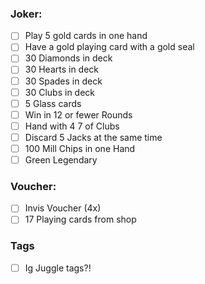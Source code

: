
### Joker:
- [ ] Play 5 gold cards in one hand
- [ ] Have a gold playing card with a gold seal
- [ ] 30 Diamonds in deck
- [ ] 30 Hearts in deck
- [ ] 30 Spades in deck
- [ ] 30 Clubs in deck
- [ ] 5 Glass cards
- [ ] Win in 12 or fewer Rounds
- [ ] Hand with 4 7 of Clubs
- [ ] Discard 5 Jacks at the same time
- [ ] 100 Mill Chips in one Hand
- [ ] Green Legendary 

### Voucher:
- [ ] Invis Voucher (4x)
- [ ] 17 Playing cards from shop

### Tags
- [ ] Ig Juggle tags?!
